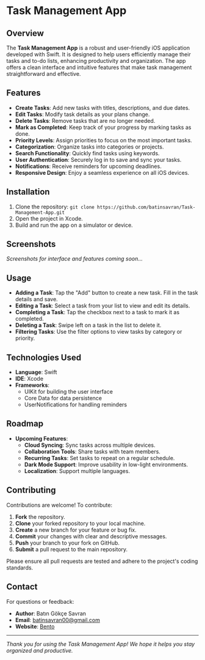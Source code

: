 # Task Management App

## Overview

The **Task Management App** is a robust and user-friendly iOS application developed with Swift. It is designed to help users efficiently manage their tasks and to-do lists, enhancing productivity and organization. The app offers a clean interface and intuitive features that make task management straightforward and effective.

## Features

- **Create Tasks**: Add new tasks with titles, descriptions, and due dates.
- **Edit Tasks**: Modify task details as your plans change.
- **Delete Tasks**: Remove tasks that are no longer needed.
- **Mark as Completed**: Keep track of your progress by marking tasks as done.
- **Priority Levels**: Assign priorities to focus on the most important tasks.
- **Categorization**: Organize tasks into categories or projects.
- **Search Functionality**: Quickly find tasks using keywords.
- **User Authentication**: Securely log in to save and sync your tasks.
- **Notifications**: Receive reminders for upcoming deadlines.
- **Responsive Design**: Enjoy a seamless experience on all iOS devices.

## Installation

1. Clone the repository: 
```git clone https://github.com/batinsavran/Task-Management-App.git```
2. Open the project in Xcode.
3. Build and run the app on a simulator or device.

## Screenshots

*Screenshots for interface and features coming soon...*

## Usage

- **Adding a Task**: Tap the "Add" button to create a new task. Fill in the task details and save.
- **Editing a Task**: Select a task from your list to view and edit its details.
- **Completing a Task**: Tap the checkbox next to a task to mark it as completed.
- **Deleting a Task**: Swipe left on a task in the list to delete it.
- **Filtering Tasks**: Use the filter options to view tasks by category or priority.

## Technologies Used

- **Language**: Swift
- **IDE**: Xcode
- **Frameworks**:
  - UIKit for building the user interface
  - Core Data for data persistence
  - UserNotifications for handling reminders

## Roadmap

- **Upcoming Features**:
  - **Cloud Syncing**: Sync tasks across multiple devices.
  - **Collaboration Tools**: Share tasks with team members.
  - **Recurring Tasks**: Set tasks to repeat on a regular schedule.
  - **Dark Mode Support**: Improve usability in low-light environments.
  - **Localization**: Support multiple languages.

## Contributing

Contributions are welcome! To contribute:

1. **Fork** the repository.
2. **Clone** your forked repository to your local machine.
3. **Create** a new branch for your feature or bug fix.
4. **Commit** your changes with clear and descriptive messages.
5. **Push** your branch to your fork on GitHub.
6. **Submit** a pull request to the main repository.

Please ensure all pull requests are tested and adhere to the project's coding standards.

## Contact

For questions or feedback:

- **Author**: Batın Gökçe Savran
- **Email**: batinsavran00@gmail.com
- **Website**: [Bento](https://bento.me/batingokcesavran)

---

*Thank you for using the Task Management App! We hope it helps you stay organized and productive.*
